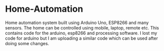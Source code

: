 # Home-Automation
Home automation system built using Arduino Uno, ESP8266 and many sensors. The home can be controlled using mobile, laptop, remote etc.
This contains code for the arduino, esp8266 and processing software.
I lost my code for arduino but I am uploading a similar code which can be used after doing some changes.
